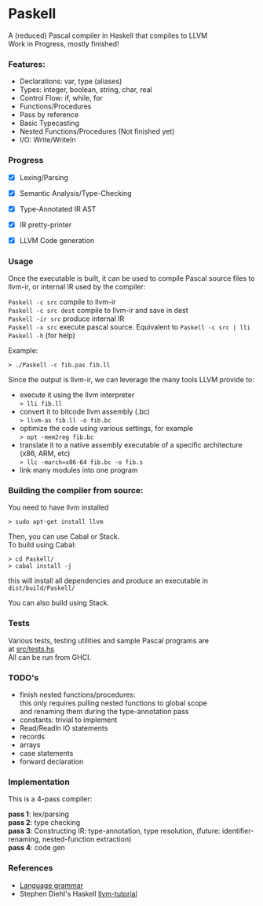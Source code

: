 # Paskell
A (reduced) Pascal compiler in Haskell that compiles to LLVM  
Work in Progress, mostly finished!  

### Features:   
- Declarations: var, type (aliases)
- Types: integer, boolean, string, char, real
- Control Flow: if, while, for    
- Functions/Procedures 
- Pass by reference
- Basic Typecasting
- Nested Functions/Procedures (Not finished yet) 
- I/O: Write/Writeln

### Progress  
- [x] Lexing/Parsing 
- [x] Semantic Analysis/Type-Checking
- [x] Type-Annotated IR AST
- [x] IR pretty-printer
- [x] LLVM Code generation 


### Usage
Once the executable is built, it can be used to compile Pascal source files to llvm-ir, or internal IR used by the compiler:  

  `Paskell -c src`      compile to llvm-ir  
  `Paskell -c src dest` compile to llvm-ir and save in dest  
  `Paskell -ir src`     produce internal IR   
  `Paskell -x src`      execute pascal source. Equivalent to 
                        `Paskell -c src | lli`  
  `Paskell -h`          (for help)  
  
Example:

```
> ./Paskell -c fib.pas fib.ll
```

 Since the output is llvm-ir, we can leverage the many tools LLVM provide to:
 - execute it using the llvm interpreter  
    `> lli fib.ll`
 - convert it to bitcode llvm assembly (.bc)  
    `> llvm-as fib.ll -o fib.bc`
 - optimize the code using various settings, for example  
    `> opt -mem2reg fib.bc` 
 - translate it to a native assembly executable of a specific architecture (x86, ARM, etc)  
   `> llc -march=x86-64 fib.bc -o fib.s`
 - link many modules into one program 
 
### Building the compiler from source:
You need to have llvm installed
```
> sudo apt-get install llvm
```

Then, you can use Cabal or Stack.  
To build using Cabal:

```
> cd Paskell/
> cabal install -j
```
this will install all dependencies and produce an executable in 
`dist/build/Paskell/`
  
You can also build using Stack.

### Tests
Various tests, testing utilities and sample Pascal programs are   
at [src/tests.hs](https://github.com/sam46/Paskell/blob/master/src/tests.hs)  
All can be run from GHCI.

### TODO's
- finish nested functions/procedures:  
  this only requires pulling nested functions to global scope  
  and renaming them during the type-annotation pass
- constants: trivial to implement
- Read/Readln IO statements
- records
- arrays
- case statements
- forward declaration

### Implementation
This is a 4-pass compiler:  

**pass 1**: lex/parsing  
**pass 2**: type checking  
**pass 3**: Constructing IR: type-annotation, type resolution, (future: identifier-renaming, nested-function extraction)  
**pass 4**: code gen  
  
### References
- [Language grammar](http://courses.washington.edu/css448/zander/Project/grammar.pdf)
- Stephen Diehl's Haskell [llvm-tutorial](http://www.stephendiehl.com/llvm/)
